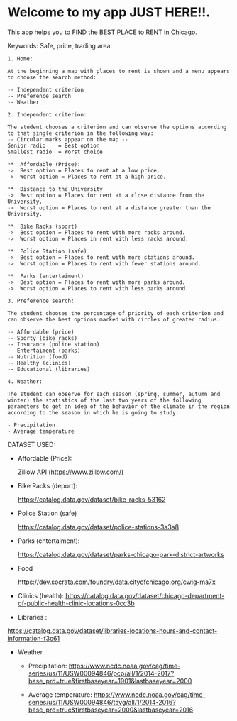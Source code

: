 # Welcome to my app JUST HERE!!.

This app helps you to FIND the BEST PLACE to RENT in Chicago.

Keywords: Safe, price, trading area.


	1. Home:
	
	At the beginning a map with places to rent is shown and a menu appears to choose the search method:
	
	-- Independent criterion
	-- Preference search
	-- Weather
	
	2. Independent criterion:
	
	The student chooses a criterion and can observe the options according to that single criterion in the following way:
	-- Circular marks appear on the map	--
	Senior radio 	= Best option
	Smallest radio 	= Worst choice
	
	**	Affordable (Price):
	-> 	Best option = Places to rent at a low price.
	->	Worst option = Places to rent at a high price.
	
	**	Distance to the University
	->	Best option = Places for rent at a close distance from the University.
	->	Worst option = Places to rent at a distance greater than the University.
	
	**	Bike Racks (sport)
	->	Best option = Places to rent with more racks around.
	->	Worst option = Places in rent with less racks around.
	
	**	Police Station (safe)
	->	Best option = Places to rent with more stations around.
	->	Worst option = Places to rent with fewer stations around.
	
	**	Parks (entertaiment)
	->	Best option = Places to rent with more parks around.
	->	Worst option = Places to rent with less parks around.

	3. Preference search:
	
	The student chooses the percentage of priority of each criterion and can observe the best options marked with circles of greater radius.
	
	-- Affordable (price)
	-- Sporty (bike racks)
	-- Insurance (police station)
	-- Entertaiment (parks)
	-- Nutrition (food)
	-- Healthy (clinics)
	-- Educational (libraries)

	4. Weather:
	
	The student can observe for each season (spring, summer, autumn and winter) the statistics of the last two years of the following parameters to get an idea of ​​the behavior of the climate in the region according to the season in which he is going to study:

	- Precipitation
	- Average temperature

	
DATASET USED: 
	
- Affordable (Price): 

	Zillow API (https://www.zillow.com/)
	
- Bike Racks (deport):

	https://catalog.data.gov/dataset/bike-racks-53162
	
- Police Station (safe)

	https://catalog.data.gov/dataset/police-stations-3a3a8
	
- Parks (entertaiment):

	https://catalog.data.gov/dataset/parks-chicago-park-district-artworks
	
- Food

	https://dev.socrata.com/foundry/data.cityofchicago.org/cwig-ma7x

- Clinics (health):	
	https://catalog.data.gov/dataset/chicago-department-of-public-health-clinic-locations-0cc3b

- Libraries :	

https://catalog.data.gov/dataset/libraries-locations-hours-and-contact-information-f3c61
 
- Weather
	- Precipitation:
	https://www.ncdc.noaa.gov/cag/time-series/us/11/USW00094846/pcp/all/1/2014-2017?base_prd=true&firstbaseyear=1901&lastbaseyear=2000
	
	- Average temperature:
	https://www.ncdc.noaa.gov/cag/time-series/us/11/USW00094846/tavg/all/1/2014-2016?base_prd=true&firstbaseyear=2000&lastbaseyear=2016